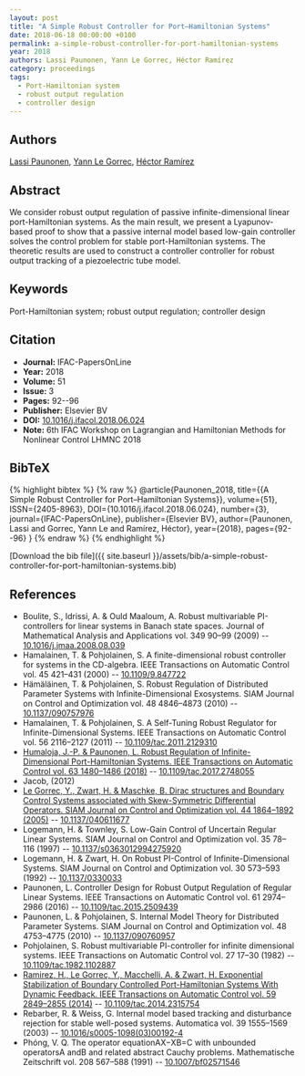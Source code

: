 ```yaml
---
layout: post
title: "A Simple Robust Controller for Port–Hamiltonian Systems"
date: 2018-06-18 00:00:00 +0100
permalink: a-simple-robust-controller-for-port-hamiltonian-systems
year: 2018
authors: Lassi Paunonen, Yann Le Gorrec, Héctor Ramírez
category: proceedings
tags:
  - Port-Hamiltonian system
  - robust output regulation
  - controller design
---
```

 
## Authors
[Lassi Paunonen](authors/lassi-paunonen), [Yann Le Gorrec](authors/yann-le-gorrec), [Héctor Ramírez](authors/hector-ramirez)
 
## Abstract
We consider robust output regulation of passive infinite-dimensional linear port-Hamiltonian systems. As the main result, we present a Lyapunov-based proof to show that a passive internal model based low-gain controller solves the control problem for stable port-Hamiltonian systems. The theoretic results are used to construct a controller controller for robust output tracking of a piezoelectric tube model.
 
## Keywords
Port-Hamiltonian system; robust output regulation; controller design
 
## Citation
- **Journal:** IFAC-PapersOnLine
- **Year:** 2018
- **Volume:** 51
- **Issue:** 3
- **Pages:** 92--96
- **Publisher:** Elsevier BV
- **DOI:** [10.1016/j.ifacol.2018.06.024](https://doi.org/10.1016/j.ifacol.2018.06.024)
- **Note:** 6th IFAC Workshop on Lagrangian and Hamiltonian Methods for Nonlinear Control LHMNC 2018
 
## BibTeX
{% highlight bibtex %}
{% raw %}
@article{Paunonen_2018,
  title={{A Simple Robust Controller for Port–Hamiltonian Systems}},
  volume={51},
  ISSN={2405-8963},
  DOI={10.1016/j.ifacol.2018.06.024},
  number={3},
  journal={IFAC-PapersOnLine},
  publisher={Elsevier BV},
  author={Paunonen, Lassi and Gorrec, Yann Le and Ramírez, Héctor},
  year={2018},
  pages={92--96}
}
{% endraw %}
{% endhighlight %}
 
[Download the bib file]({{ site.baseurl }}/assets/bib/a-simple-robust-controller-for-port-hamiltonian-systems.bib)
 
## References
- Boulite, S., Idrissi, A. & Ould Maaloum, A. Robust multivariable PI-controllers for linear systems in Banach state spaces. Journal of Mathematical Analysis and Applications vol. 349 90–99 (2009) -- [10.1016/j.jmaa.2008.08.039](https://doi.org/10.1016/j.jmaa.2008.08.039)
- Hamalainen, T. & Pohjolainen, S. A finite-dimensional robust controller for systems in the CD-algebra. IEEE Transactions on Automatic Control vol. 45 421–431 (2000) -- [10.1109/9.847722](https://doi.org/10.1109/9.847722)
- Hämäläinen, T. & Pohjolainen, S. Robust Regulation of Distributed Parameter Systems with Infinite-Dimensional Exosystems. SIAM Journal on Control and Optimization vol. 48 4846–4873 (2010) -- [10.1137/090757976](https://doi.org/10.1137/090757976)
- Hamalainen, T. & Pohjolainen, S. A Self-Tuning Robust Regulator for Infinite-Dimensional Systems. IEEE Transactions on Automatic Control vol. 56 2116–2127 (2011) -- [10.1109/tac.2011.2129310](https://doi.org/10.1109/tac.2011.2129310)
- [Humaloja, J.-P. & Paunonen, L. Robust Regulation of Infinite-Dimensional Port-Hamiltonian Systems. IEEE Transactions on Automatic Control vol. 63 1480–1486 (2018)](robust-regulation-of-infinite-dimensional-port-hamiltonian-systems) -- [10.1109/tac.2017.2748055](https://doi.org/10.1109/tac.2017.2748055)
- Jacob, (2012)
- [Le Gorrec, Y., Zwart, H. & Maschke, B. Dirac structures and Boundary Control Systems associated with Skew-Symmetric Differential Operators. SIAM Journal on Control and Optimization vol. 44 1864–1892 (2005)](dirac-structures-and-boundary-control-systems-associated-with-skew-symmetric-differential-operators) -- [10.1137/040611677](https://doi.org/10.1137/040611677)
- Logemann, H. & Townley, S. Low-Gain Control of Uncertain Regular Linear Systems. SIAM Journal on Control and Optimization vol. 35 78–116 (1997) -- [10.1137/s0363012994275920](https://doi.org/10.1137/s0363012994275920)
- Logemann, H. & Zwart, H. On Robust PI-Control of Infinite-Dimensional Systems. SIAM Journal on Control and Optimization vol. 30 573–593 (1992) -- [10.1137/0330033](https://doi.org/10.1137/0330033)
- Paunonen, L. Controller Design for Robust Output Regulation of Regular Linear Systems. IEEE Transactions on Automatic Control vol. 61 2974–2986 (2016) -- [10.1109/tac.2015.2509439](https://doi.org/10.1109/tac.2015.2509439)
- Paunonen, L. & Pohjolainen, S. Internal Model Theory for Distributed Parameter Systems. SIAM Journal on Control and Optimization vol. 48 4753–4775 (2010) -- [10.1137/090760957](https://doi.org/10.1137/090760957)
- Pohjolainen, S. Robust multivariable PI-controller for infinite dimensional systems. IEEE Transactions on Automatic Control vol. 27 17–30 (1982) -- [10.1109/tac.1982.1102887](https://doi.org/10.1109/tac.1982.1102887)
- [Ramirez, H., Le Gorrec, Y., Macchelli, A. & Zwart, H. Exponential Stabilization of Boundary Controlled Port-Hamiltonian Systems With Dynamic Feedback. IEEE Transactions on Automatic Control vol. 59 2849–2855 (2014)](exponential-stabilization-of-boundary-controlled-port-hamiltonian-systems-with-dynamic-feedback) -- [10.1109/tac.2014.2315754](https://doi.org/10.1109/tac.2014.2315754)
- Rebarber, R. & Weiss, G. Internal model based tracking and disturbance rejection for stable well-posed systems. Automatica vol. 39 1555–1569 (2003) -- [10.1016/s0005-1098(03)00192-4](https://doi.org/10.1016/s0005-1098(03)00192-4)
- Phóng, V. Q. The operator equationAX−XB=C with unbounded operatorsA andB and related abstract Cauchy problems. Mathematische Zeitschrift vol. 208 567–588 (1991) -- [10.1007/bf02571546](https://doi.org/10.1007/bf02571546)

